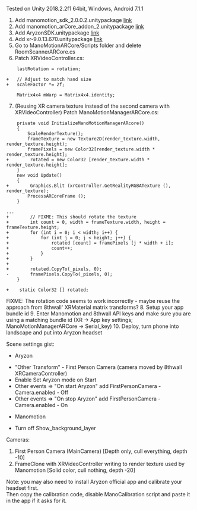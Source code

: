 Tested on Unity 2018.2.2f1 64bit, Windows, Android 7.1.1
1. Add manomotion_sdk_2.0.0.2.unitypackage [link](https://www.manomotion.com/download-sdk-v2/)
2. Add manomotion_arCore_addon_2.unitypackage [link](https://www.manomotion.com/download-sdk-v2/)
3. Add AryzonSDK.unitypackage [link](https://s3.amazonaws.com/aryzondev/original/1X/AryzonSDK.zip)
4. Add xr-9.0.13.670.unitypackage [link](https://releases.8thwall.com/xr/unity/download/release)
5. Go to ManoMotionARCore/Scripts folder and delete RoomScannerARCore.cs
6. Patch XRVideoController.cs:
```
    lastRotation = rotation;

+   // Adjust to match hand size
+   scaleFactor *= 2f;

    Matrix4x4 mWarp = Matrix4x4.identity;
```
7. (Reusing XR camera texture instead of the second camera with XRVideoController) Patch ManoMotionManagerARCore.cs:
```
    private void InitializeManoMotionManagerARcore()
    {
        ScaleRenderTexture();
        frameTexture = new Texture2D(render_texture.width, render_texture.height);
        framePixels = new Color32[render_texture.width * render_texture.height];
+        rotated = new Color32 [render_texture.width * render_texture.height];
    }
    new void Update()
    {
+        Graphics.Blit (xrController.GetRealityRGBATexture (), render_texture);
        ProcessARCoreFrame ();
    }

...
+        // FIXME: This should rotate the texture
+        int count = 0, width = frameTexture.width, height = frameTexture.height;
+        for (int i = 0; i < width; i++) {
+            for (int j = 0; j < height; j++) {
+                rotated [count] = framePixels [j * width + i];
+                count++;
+            }
+        }
+
+        rotated.CopyTo(_pixels, 0);
-        framePixels.CopyTo(_pixels, 0);
    }

+    static Color32 [] rotated;
```
FIXME: The rotation code seems to work incorrectly - maybe reuse the approach from 8thwall' XRMaterial matrix transforms?
8. Setup your app bundle id
9. Enter Manomotion and 8thwall API keys and make sure you are using a matching bundle id (XR -> App key settings; ManoMotionManagerARCore -> Serial_key)
10. Deploy, turn phone into landscape and put into Aryzon headset

Scene settings gist:
* Aryzon
 - "Other Transform" - First Person Camera (camera moved by 8thwall XRCameraController)
 - Enable Set Aryzon mode on Start
 - Other events => "On start Aryzon" add FirstPersonCamera - Camera.enabled - Off
 - Other events => "On stop Aryzon" add FirstPersonCamera - Camera.enabled - On
* Manomotion
 - Turn off Show_background_layer

Cameras:
1) First Person Camera (MainCamera) [Depth only, cull everything, depth -10]
2) FrameClone with XRVideoController writing to render texture used by Manomotion [Solid color, cull nothing, depth -20]

Note: you may also need to install Aryzon official app and calibrate your headset first.  
Then copy the calibration code, disable ManoCalibration script and paste it in the app if it asks for it.